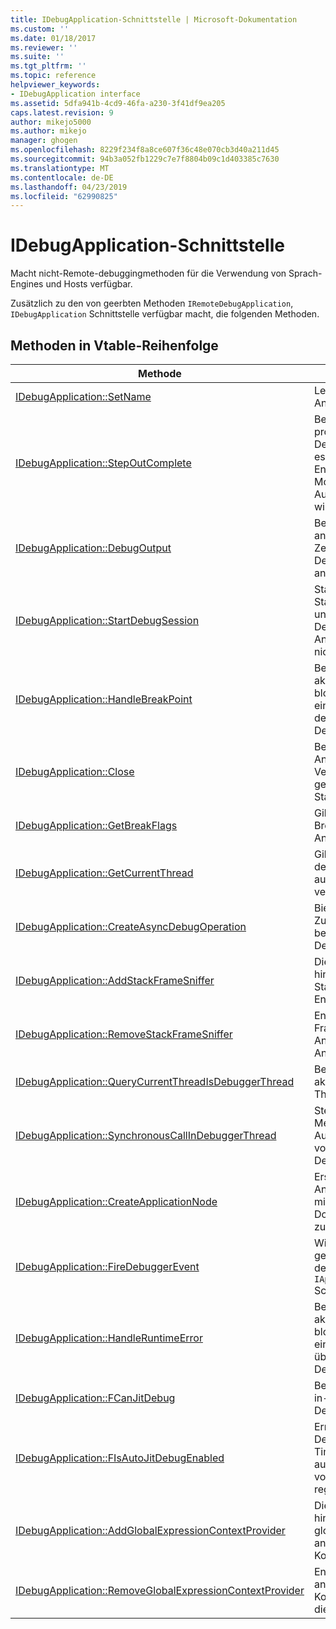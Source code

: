 ```yaml
---
title: IDebugApplication-Schnittstelle | Microsoft-Dokumentation
ms.custom: ''
ms.date: 01/18/2017
ms.reviewer: ''
ms.suite: ''
ms.tgt_pltfrm: ''
ms.topic: reference
helpviewer_keywords:
- IDebugApplication interface
ms.assetid: 5dfa941b-4cd9-46fa-a230-3f41df9ea205
caps.latest.revision: 9
author: mikejo5000
ms.author: mikejo
manager: ghogen
ms.openlocfilehash: 8229f234f8a8ce607f36c48e070cb3d40a211d45
ms.sourcegitcommit: 94b3a052fb1229c7e7f8804b09c1d403385c7630
ms.translationtype: MT
ms.contentlocale: de-DE
ms.lasthandoff: 04/23/2019
ms.locfileid: "62990825"
---
```

# <a name="idebugapplication-interface"></a>IDebugApplication-Schnittstelle
Macht nicht-Remote-debuggingmethoden für die Verwendung von Sprach-Engines und Hosts verfügbar.  
  
 Zusätzlich zu den von geerbten Methoden `IRemoteDebugApplication`, `IDebugApplication` Schnittstelle verfügbar macht, die folgenden Methoden.  
  
## <a name="methods-in-vtable-order"></a>Methoden in Vtable-Reihenfolge  
  
|Methode|Beschreibung|  
|------------|-----------------|  
|[IDebugApplication::SetName](../../winscript/reference/idebugapplication-setname.md)|Legt den Namen der Anwendung.|  
|[IDebugApplication::StepOutComplete](../../winscript/reference/idebugapplication-stepoutcomplete.md)|Benachrichtigt prozessbasierten Debug-Manager, dass es sich bei eine Sprach-Engine im einschrittigen Modus zum an den Aufrufer zurückgegeben wird.|  
|[IDebugApplication::DebugOutput](../../winscript/reference/idebugapplication-debugoutput.md)|Bewirkt, dass die angegebene Zeichenfolge von der Debugger-IDE angezeigt werden soll.|  
|[IDebugApplication::StartDebugSession](../../winscript/reference/idebugapplication-startdebugsession.md)|Startet den Standarddebugger-IDE, und fügt eine Debugsitzung dieser Anwendung, wenn noch nicht angefügt ist.|  
|[IDebugApplication::HandleBreakPoint](../../winscript/reference/idebugapplication-handlebreakpoint.md)|Bewirkt, dass den aktuelle Thread blockiert, und sendet eine Benachrichtigung des Haltepunkts an der Debugger-IDE.|  
|[IDebugApplication::Close](../../winscript/reference/idebugapplication-close.md)|Bewirkt, dass dieser Anwendung alle Verweise freigeben, und geben einen inaktiven Status.|  
|[IDebugApplication::GetBreakFlags](../../winscript/reference/idebugapplication-getbreakflags.md)|Gibt den aktuellen Break-Flags für die Anwendung zurück.|  
|[IDebugApplication::GetCurrentThread](../../winscript/reference/idebugapplication-getcurrentthread.md)|Gibt den Thread, der mit dem aktuell ausgeführten Thread verknüpft ist.|  
|[IDebugApplication::CreateAsyncDebugOperation](../../winscript/reference/idebugapplication-createasyncdebugoperation.md)|Bietet asynchronen Zugriff auf einen bestimmten synchronen Debugvorgang.|  
|[IDebugApplication::AddStackFrameSniffer](../../winscript/reference/idebugapplication-addstackframesniffer.md)|Diese Anwendung hinzugefügt einen Stack-Frame-Enumerator-Anbieter.|  
|[IDebugApplication::RemoveStackFrameSniffer](../../winscript/reference/idebugapplication-removestackframesniffer.md)|Entfernt einen Stack-Frame-Enumerator-Anbieter von dieser Anwendung.|  
|[IDebugApplication::QueryCurrentThreadIsDebuggerThread](../../winscript/reference/idebugapplication-querycurrentthreadisdebuggerthread.md)|Bestimmt, ob der aktuelle ausgeführte Thread Debugger ist.|  
|[IDebugApplication::SynchronousCallInDebuggerThread](../../winscript/reference/idebugapplication-synchronouscallindebuggerthread.md)|Stellt einen Mechanismus für den Aufrufer zum Ausführen von Code im Debuggerthread.|  
|[IDebugApplication::CreateApplicationNode](../../winscript/reference/idebugapplication-createapplicationnode.md)|Erstellt einen neuen Anwendungsknoten, der mit einem bestimmten Dokument Anbieter zugeordnet ist.|  
|[IDebugApplication::FireDebuggerEvent](../../winscript/reference/idebugapplication-firedebuggerevent.md)|Wird ausgelöst, ein generisches Ereignisses des Debuggers `IApplicationDebugger` Schnittstelle.|  
|[IDebugApplication::HandleRuntimeError](../../winscript/reference/idebugapplication-handleruntimeerror.md)|Bewirkt, dass den aktuelle Thread blockiert, und sendet eine Benachrichtigung über den Fehler an den Debugger-IDE.|  
|[IDebugApplication::FCanJitDebug](../../winscript/reference/idebugapplication-fcanjitdebug.md)|Bestimmt, ob ein just-in-Time (JIT)-Debugger registriert ist.|  
|[IDebugApplication::FIsAutoJitDebugEnabled](../../winscript/reference/idebugapplication-fisautojitdebugenabled.md)|Ermittelt, ob ein JIT-Debugger (Just-in-Time) für das automatische Debuggen von Dumb-Hosts registriert ist.|  
|[IDebugApplication::AddGlobalExpressionContextProvider](../../winscript/reference/idebugapplication-addglobalexpressioncontextprovider.md)|Diese Anwendung hinzugefügt einen globalen anwendungsausdrücken Kontextanbieter.|  
|[IDebugApplication::RemoveGlobalExpressionContextProvider](../../winscript/reference/idebugapplication-removeglobalexpressioncontextprovider.md)|Entfernt einen globalen anwendungsausdrücken Kontextanbieter aus dieser Anwendung an.|